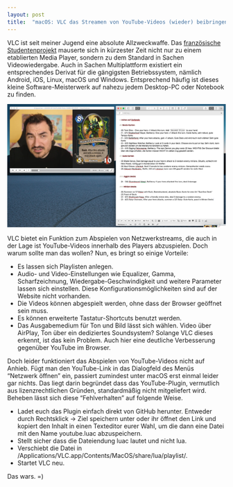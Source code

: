 ```yaml
---
layout: post
title:  "macOS: VLC das Streamen von YouTube-Videos (wieder) beibringen"
---
```


VLC ist seit meiner Jugend eine absolute Allzweckwaffe. Das [französische Studentenprojekt](https://www.vlc.de/vlc_informationen.php) mauserte sich in kürzester Zeit nicht nur zu einem etablierten Media Player, sondern zu dem Standard in Sachen Videowiedergabe. Auch in Sachen Multiplattform existiert ein entsprechendes Derivat für die gängigsten Betriebssystem, nämlich Android, iOS, Linux, macOS und Windows. Entsprechend häufig ist dieses kleine Software-Meisterwerk auf nahezu jedem Desktop-PC oder Notebook zu finden.

![](/assets/images/vlc_kripp.png)

VLC bietet ein Funktion zum Abspielen von Netzwerkstreams, die auch in der Lage ist YouTube-Videos innerhalb des Players abzuspielen. Doch warum sollte man das wollen? Nun, es bringt so einige Vorteile:

- Es lassen sich Playlisten anlegen.
- Audio- und Video-Einstellungen wie Equalizer, Gamma, Scharfzeichnung, Wiedergabe-Geschwindigkeit und weitere Parameter lassen sich einstellen. Diese Konfigurationsmöglichkeiten sind auf der Website nicht vorhanden.
- Die Videos können abgespielt werden, ohne dass der Browser geöffnet sein muss.
- Es können erweiterte Tastatur-Shortcuts benutzt werden.
- Das Ausgabemedium für Ton und Bild lässt sich wählen. Video über AirPlay, Ton über ein dediziertes Soundsystem? Solange VLC dieses erkennt, ist das kein Problem. Auch hier eine deutliche Verbesserung gegenüber YouTube im Browser.

Doch leider funktioniert das Abspielen von YouTube-Videos nicht auf Anhieb. Fügt man den YouTube-Link in das Dialogfeld des Menüs “Netzwerk öffnen” ein, passiert zumindest unter macOS erst einmal leider gar nichts. Das liegt darin begründet dass das YouTube-Plugin, vermutlich aus lizenzrechtlichen Gründen, standardmäßig nicht mitgeliefert wird. Beheben lässt sich diese “Fehlverhalten” auf folgende Weise.

- Ladet euch das Plugin einfach direkt von GitHub herunter. Entweder durch Rechtsklick -> Ziel speichern unter oder ihr öffnet den Link und kopiert den Inhalt in einen Texteditor eurer Wahl, um die dann eine Datei mit den Name youtube.luac abzuspeichern.
- Stellt sicher dass die Dateiendung luac lautet und nicht lua.
- Verschiebt die Datei in /Applications/VLC.app/Contents/MacOS/share/lua/playlist/.
- Startet VLC neu.

Das wars. =)

